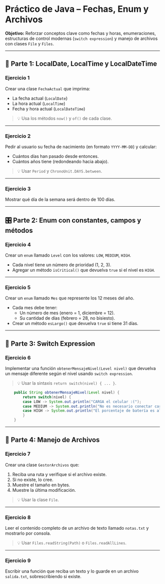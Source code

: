 # Práctico de Java – Fechas, Enum y Archivos

**Objetivo:** Reforzar conceptos clave como fechas y horas, enumeraciones, estructuras de control modernas (`switch expression`) y manejo de archivos con clases `File` y `Files`.

---

## 📅 Parte 1: LocalDate, LocalTime y LocalDateTime

### Ejercicio 1
Crear una clase `FechaActual` que imprima:

- La fecha actual (`LocalDate`)
- La hora actual (`LocalTime`)
- Fecha y hora actual (`LocalDateTime`)

> 💡 Usa los métodos `now()` y `of()` de cada clase.

---

### Ejercicio 2
Pedir al usuario su fecha de nacimiento (en formato `YYYY-MM-DD`) y calcular:

- Cuántos días han pasado desde entonces.
- Cuántos años tiene (redondeando hacia abajo).

> 💡 Usar `Period` y `ChronoUnit.DAYS.between`.

---

### Ejercicio 3
Mostrar qué día de la semana será dentro de 100 días.

---

## 🎛️ Parte 2: Enum con constantes, campos y métodos

### Ejercicio 4
Crear un `enum` llamado `Level` con los valores: `LOW`, `MEDIUM`, `HIGH`.

- Cada nivel tiene un número de prioridad (1, 2, 3).
- Agregar un método `isCritical()` que devuelva `true` si el nivel es `HIGH`.

---

### Ejercicio 5
Crear un `enum` llamado `Mes` que represente los 12 meses del año.

- Cada mes debe tener:
    - Un número de mes (enero = 1, diciembre = 12).
    - Su cantidad de días (febrero = 28, no bisiesto).
- Crear un método `esLargo()` que devuelva `true` si tiene 31 días.

---

## 🧮 Parte 3: Switch Expression

### Ejercicio 6
Implementar una función `obtenerMensajeNivel(Level nivel)` que devuelva un mensaje diferente según el nivel usando `switch expression`.

> 💡 Usar la sintaxis `return switch(nivel) { ... }`.
``` Java
    public String obtenerMensajeNivel(Level nivel) {
        return switch(nivel) {
        case LOW -> System.out.println("CARGA el celular :(");
        case MEDIUM -> System.out.println("No es necesario conectar cargador");
        case HIGH -> System.out.println("El porcentaje de batería es alto");
        }
    }
```
---

## 📂 Parte 4: Manejo de Archivos

### Ejercicio 7
Crear una clase `GestorArchivos` que:

1. Reciba una ruta y verifique si el archivo existe.
2. Si no existe, lo cree.
3. Muestre el tamaño en bytes.
4. Muestre la última modificación.

> 💡 Usar la clase `File`.

---

### Ejercicio 8
Leer el contenido completo de un archivo de texto llamado `notas.txt` y mostrarlo por consola.

> 💡 Usar `Files.readString(Path)` o `Files.readAllLines`.

---

### Ejercicio 9
Escribir una función que reciba un texto y lo guarde en un archivo `salida.txt`, sobrescribiendo si existe.
